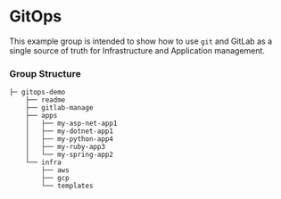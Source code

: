 # GitOps

This example group is intended to show how to use `git` and GitLab as a single 
source of truth for Infrastructure and Application management.

### Group Structure
```
├─ gitops-demo
    ├── readme
    ├── gitlab-manage
    ├── apps
    │   ├── my-asp-net-app1
    │   ├── my-dotnet-app1
    │   ├── my-python-app4
    │   ├── my-ruby-app3
    │   └── my-spring-app2
    └── infra
        ├── aws
        ├── gcp
        └── templates
```

